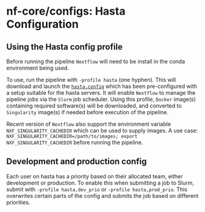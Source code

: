 # nf-core/configs: Hasta Configuration

## Using the Hasta config profile
Before running the pipeline `Nextflow` will need to be install in the conda environment being used.

To use, run the pipeline with `-profile hasta` (one hyphen).
This will download and launch the [`hasta.config`](../conf/hasta.config) which has been pre-configured with a setup suitable for the hasta servers.
It will enable `Nextflow` to manage the pipeline jobs via the `Slurm` job scheduler.
Using this profile, `Docker` image(s) containing required software(s) will be downloaded, and converted to `Singularity` image(s) if needed before execution of the pipeline.

Recent version of `Nextflow` also support the environment variable `NXF_SINGULARITY_CACHEDIR` which can be used to supply images. A use case: `NXF_SINGULARITY_CACHEDIR=/path/to/images; export NXF_SINGULARITY_CACHEDIR` before running the pipeline.

## Development and production config

Each user on hasta has a priority based on their allocated team, either development or production. To enable this when submitting a job to Slurm, submit with `-profile hasta,dev_prio` or `-profile hasta,prod_prio`. This overwrites certain parts of the config and submits the job based on different priorities.